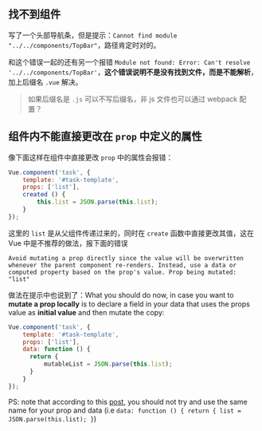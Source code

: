 ## 找不到组件

写了一个头部导航条，但是提示：`Cannot find module "../../components/TopBar"`，路径肯定时对的。   

和这个错误一起的还有另一个报错 `Module not found: Error: Can't resolve '../../components/TopBar'`，**这个错误说明不是没有找到文件，而是不能解析**，加上后缀名 `.vue` 解决。   

> 如果后缀名是 `.js` 可以不写后缀名，非 js 文件也可以通过 webpack 配置？

## 组件内不能直接更改在 `prop` 中定义的属性

像下面这样在组件中直接更改 `prop` 中的属性会报错：   

```js
Vue.component('task', {
    template: '#task-template',
    props: ['list'],
    created () {
        this.list = JSON.parse(this.list);
    }
});
```

这里的 `list` 是从父组件传递过来的，同时在 `create` 函数中直接更改其值，这在 Vue 中是不推荐的做法，报下面的错误   

`Avoid mutating a prop directly since the value will be overwritten whenever the parent component re-renders. Instead, use a data or computed property based on the prop's value. Prop being mutated: "list"`

做法在提示中也说到了：What you should do now, in case you want to **mutate a prop locally** is to declare a field in your data that uses the props value as **initial value** and then mutate the copy:   

```js
Vue.component('task', {
    template: '#task-template',
    props: ['list'],
    data: function () {
      return {
          mutableList = JSON.parse(this.list);
      }
    }
});
```

PS: note that according to this [post](https://forum.vuejs.org/t/questions-regarding-handling-immutable-props-and-mutable-data-props/967/2?u=iraklisg), you should not try and use the same name for your prop and data (i.e `data: function () { return { list = JSON.parse(this.list); }`)